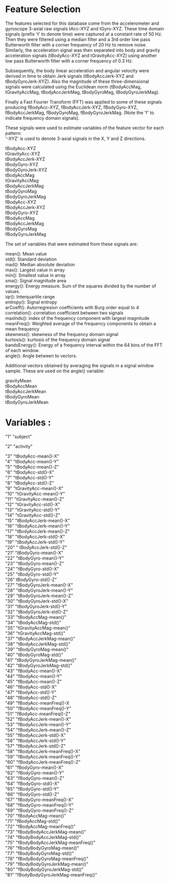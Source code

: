 

Feature Selection 
=================

The features selected for this database come from the accelerometer and gyroscope 3-axial raw signals tAcc-XYZ and tGyro-XYZ. These time domain signals (prefix 't' to denote time) were captured at a constant rate of 50 Hz. Then they were filtered using a median filter and a 3rd order low pass Butterworth filter with a corner frequency of 20 Hz to remove noise. Similarly, the acceleration signal was then separated into body and gravity acceleration signals (tBodyAcc-XYZ and tGravityAcc-XYZ) using another low pass Butterworth filter with a corner frequency of 0.3 Hz. 

Subsequently, the body linear acceleration and angular velocity were derived in time to obtain Jerk signals (tBodyAccJerk-XYZ and tBodyGyroJerk-XYZ). Also the magnitude of these three-dimensional signals were calculated using the Euclidean norm (tBodyAccMag, tGravityAccMag, tBodyAccJerkMag, tBodyGyroMag, tBodyGyroJerkMag). 

Finally a Fast Fourier Transform (FFT) was applied to some of these signals producing fBodyAcc-XYZ, fBodyAccJerk-XYZ, fBodyGyro-XYZ, fBodyAccJerkMag, fBodyGyroMag, fBodyGyroJerkMag. (Note the 'f' to indicate frequency domain signals). 

These signals were used to estimate variables of the feature vector for each pattern:  
'-XYZ' is used to denote 3-axial signals in the X, Y and Z directions.
  
tBodyAcc-XYZ    
tGravityAcc-XYZ   
tBodyAccJerk-XYZ    
tBodyGyro-XYZ   
tBodyGyroJerk-XYZ   
tBodyAccMag   
tGravityAccMag    
tBodyAccJerkMag   
tBodyGyroMag    
tBodyGyroJerkMag    
fBodyAcc-XYZ    
fBodyAccJerk-XYZ    
fBodyGyro-XYZ   
fBodyAccMag   
fBodyAccJerkMag   
fBodyGyroMag    
fBodyGyroJerkMag    
  
The set of variables that were estimated from these signals are:    

mean(): Mean value        
std(): Standard deviation         
mad(): Median absolute deviation    
max(): Largest value in array     
min(): Smallest value in array      
sma(): Signal magnitude area      
energy(): Energy measure. Sum of the squares divided by the number of values.    
iqr(): Interquartile range    
entropy(): Signal entropy     
arCoeff(): Autorregresion coefficients with Burg order equal to 4     
correlation(): correlation coefficient between two signals      
maxInds(): index of the frequency component with largest magnitude    
meanFreq(): Weighted average of the frequency components to obtain a mean frequency   
skewness(): skewness of the frequency domain signal     
kurtosis(): kurtosis of the frequency domain signal     
bandsEnergy(): Energy of a frequency interval within the 64 bins of the FFT of each window.   
angle(): Angle between to vectors.    
    
Additional vectors obtained by averaging the signals in a signal window sample. These are used on the angle() variable:     

gravityMean     
tBodyAccMean      
tBodyAccJerkMean      
tBodyGyroMean     
tBodyGyroJerkMean     
      
Variables :
=======================================

"1" "subject"    

"2" "activity"   

"3"     "tBodyAcc-mean()-X"   
"4"     "tBodyAcc-mean()-Y"   
"5"     "tBodyAcc-mean()-Z"   
"6"     "tBodyAcc-std()-X"   
"7"     "tBodyAcc-std()-Y"   
"8"     "tBodyAcc-std()-Z"   
"9"     "tGravityAcc-mean()-X"   
"10"    "tGravityAcc-mean()-Y"   
"11"    "tGravityAcc-mean()-Z"   
"12"    "tGravityAcc-std()-X"   
"13"    "tGravityAcc-std()-Y"   
"14"    "tGravityAcc-std()-Z"   
"15"    "tBodyAccJerk-mean()-X"   
"16"    "tBodyAccJerk-mean()-Y"   
"17"    "tBodyAccJerk-mean()-Z"    
"18"    "tBodyAccJerk-std()-X"   
"19"    "tBodyAccJerk-std()-Y"    
"20" "  tBodyAccJerk-std()-Z"   
"21"    "tBodyGyro-mean()-X"    
"22"    "tBodyGyro-mean()-Y"  
"23"    "tBodyGyro-mean()-Z"   
"24"    "tBodyGyro-std()-X"   
"25"    "tBodyGyro-std()-Y"   
"26"    tBodyGyro-std()-Z"    
"27"    "tBodyGyroJerk-mean()-X"    
"28"    "tBodyGyroJerk-mean()-Y"    
"29"    "tBodyGyroJerk-mean()-Z"    
"30"    "tBodyGyroJerk-std()-X"    
"31"    "tBodyGyroJerk-std()-Y"    
"32"    "tBodyGyroJerk-std()-Z"    
"33"    "tBodyAccMag-mean()"    
"34"    "tBodyAccMag-std()"    
"35"    "tGravityAccMag-mean()"    
"36"    "tGravityAccMag-std()"    
"37"    "tBodyAccJerkMag-mean()"    
"38"    "tBodyAccJerkMag-std()"    
"39"    "tBodyGyroMag-mean()"    
"40"    "tBodyGyroMag-std()"    
"41"    "tBodyGyroJerkMag-mean()"    
"42"    "tBodyGyroJerkMag-std()"    
"43"    "fBodyAcc-mean()-X"   
"44"    "fBodyAcc-mean()-Y"     
"45"    "fBodyAcc-mean()-Z"     
"46"    "fBodyAcc-std()-X"     
"47"    "fBodyAcc-std()-Y"     
"48"    "fBodyAcc-std()-Z"    
"49"    "fBodyAcc-meanFreq()-X    
"50"    "fBodyAcc-meanFreq()-Y"     
"51"    "fBodyAcc-meanFreq()-Z"     
"52"    "fBodyAccJerk-mean()-X"     
"53"    "fBodyAccJerk-mean()-Y"     
"54"    "fBodyAccJerk-mean()-Z"     
"55"      "fBodyAccJerk-std()-X"     
"56"    "fBodyAccJerk-std()-Y"    
"57"    "fBodyAccJerk-std()-Z"     
"58"    "fBodyAccJerk-meanFreq()-X"    
"59"    "fBodyAccJerk-meanFreq()-Y"    
"60"    "fBodyAccJerk-meanFreq()-Z"    
"61"    "fBodyGyro-mean()-X"     
"62"    "fBodyGyro-mean()-Y"     
"63"    "fBodyGyro-mean()-Z"    
"64"    "fBodyGyro-std()-X"     
"65"    "fBodyGyro-std()-Y"       
"66"    "fBodyGyro-std()-Z"              
"67"    "fBodyGyro-meanFreq()-X"     
"68"    "fBodyGyro-meanFreq()-Y"      
"69"    "fBodyGyro-meanFreq()-Z"      
"70"    "fBodyAccMag-mean()"        
"71"    "fBodyAccMag-std()"            
"72"    "fBodyAccMag-meanFreq()"    
"73"    "fBodyBodyAccJerkMag-mean()"         
"74"    "fBodyBodyAccJerkMag-std()"          
"75"    "fBodyBodyAccJerkMag-meanFreq()"         
"76"    "fBodyBodyGyroMag-mean()"            
"77"    "fBodyBodyGyroMag-std()"           
"78"    "fBodyBodyGyroMag-meanFreq()"         
"79"    "fBodyBodyGyroJerkMag-mean()"             
"80"    "fBodyBodyGyroJerkMag-std()"            
"81"    "fBodyBodyGyroJerkMag-meanFreq()"           


